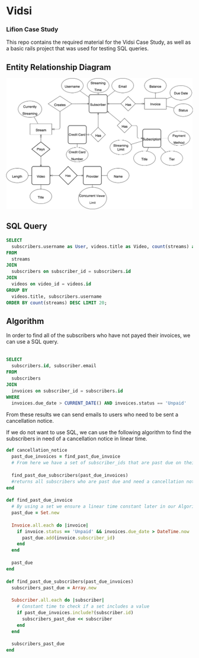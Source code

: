# Vidsi
### Lifion Case Study

This repo contains the required material for the Vidsi Case Study, as well as a basic rails project that was used for testing SQL queries.

## Entity Relationship Diagram

![Vidsi ERD](Lifion_ERD.jpg)

## SQL Query

```sql
SELECT
  subscribers.username as User, videos.title as Video, count(streams) as Views
FROM
  streams
JOIN
  subscribers on subscriber_id = subscribers.id
JOIN
  videos on video_id = videos.id
GROUP BY
  videos.title, subscribers.username
ORDER BY count(streams) DESC LIMIT 20;
```

## Algorithm
In order to find all of the subscribers who have not payed their invoices, we can use a SQL query.
```sql

SELECT
  subscribers.id, subscriber.email
FROM
  subscribers
JOIN
  invoices on subscriber_id = subscribers.id
WHERE
  invoices.due_date > CURRENT_DATE() AND invoices.status == 'Unpaid'
```
From these results we can send emails to users who need to be sent a cancellation notice.


If we do not want to use SQL, we can use the following algorithm to find the subscribers in need of a cancellation notice in linear time.

```ruby
def cancellation_notice
  past_due_invoices = find_past_due_invoice
  # From here we have a set of subscriber_ids that are past due on their payments

  find_past_due_subscribers(past_due_invoices)
  #returns all subscribers who are past due and need a cancellation notice
end

def find_past_due_invoice
  # By using a set we ensure a linear time constant later in our Algorithm when selecting subscribers
  past_due = Set.new

  Invoice.all.each do |invoice|
    if invoice.status == 'Unpaid' && invoices.due_date > DateTime.now
      past_due.add(invoice.subscriber_id)
    end
  end

  past_due
end

def find_past_due_subscribers(past_due_invoices)
  subscribers_past_due = Array.new

  Subscriber.all.each do |subscriber|
    # Constant time to check if a set includes a value
    if past_due_invoices.include?(subscriber.id)
      subscribers_past_due << subscriber
    end
  end

  subscribers_past_due
end
```
